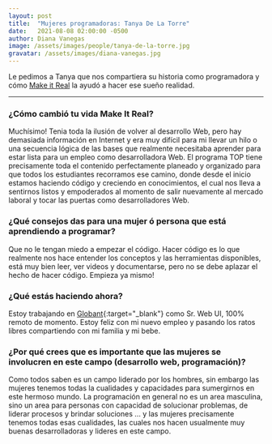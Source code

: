 ```yaml
---
layout: post
title:  "Mujeres programadoras: Tanya De La Torre"
date:   2021-08-08 02:00:00 -0500
author: Diana Vanegas
image: /assets/images/people/tanya-de-la-torre.jpg
gravatar: /assets/images/diana-vanegas.jpg
---
```


Le pedimos a Tanya que nos compartiera su historia como programadora y cómo [Make it Real](http://makeitreal.camp/?utm_source=blog&utm_medium=web&utm_campaign=inbound&utm_content=mujeres-programadoras-tanya-de-la-torre) la ayudó a hacer ese sueño realidad.<!-- more -->

---

### ¿Cómo cambió tu vida Make It Real?

Muchísimo! Tenia toda la ilusión de volver al desarrollo Web, pero hay demasiada información en Internet y era muy difícil para mi llevar un hilo o una secuencia lógica de las bases que realmente necesitaba aprender para estar lista para un empleo como desarrolladora Web. El programa TOP tiene precisamente toda el contenido perfectamente planeado y organizado para que todos los estudiantes recorramos ese camino, donde desde el inicio estamos haciendo código y creciendo en conocimientos, el cual nos lleva a sentirnos listos y empoderados al momento de salir nuevamente al mercado laboral y tocar las puertas como desarrolladores Web.

### ¿Qué consejos das para una mujer ó persona que está aprendiendo a programar?

Que no le tengan miedo a empezar el código. Hacer código es lo que realmente nos hace entender los conceptos y las herramientas disponibles, está muy bien leer, ver videos y documentarse, pero no se debe aplazar el hecho de hacer código. Empieza ya mismo!

### ¿Qué estás haciendo ahora?

Estoy trabajando en [Globant](https://www.globant.com/){:target="\_blank"} como Sr. Web UI, 100% remoto de momento. Estoy feliz con mi nuevo empleo y pasando los ratos libres compartiendo con mi familia y mi bebe.

### ¿Por qué crees que es importante que las mujeres se involucren en este campo (desarrollo web, programación)?

Como todos saben es un campo liderado por los hombres, sin embargo las mujeres tenemos todas la cualidades y capacidades para sumergirnos en este hermoso mundo. La programación en general no es un area masculina, sino un area para personas con capacidad de solucionar problemas, de liderar procesos y brindar soluciones … y las mujeres precisamente tenemos todas esas cualidades, las cuales nos hacen usualmente muy buenas desarrolladoras y lideres en este campo.
